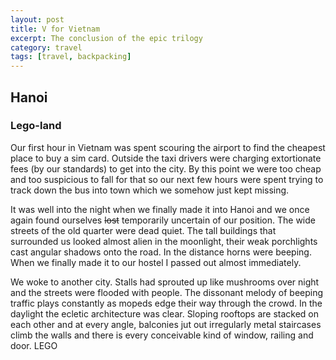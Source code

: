 ```yaml
---
layout: post
title: V for Vietnam
excerpt: The conclusion of the epic trilogy
category: travel
tags: [travel, backpacking]
---
```


## Hanoi

### Lego-land

Our first hour in Vietnam was spent scouring the airport to find the cheapest place to buy a sim card. Outside the taxi drivers were charging extortionate fees (by our standards) to get into the city. By this point we were too cheap and too suspicious to fall for that so our next few hours were spent trying to track down the bus into town which we somehow just kept missing.

It was well into the night when we finally made it into Hanoi and we once again found ourselves ~~lost~~ temporarily uncertain of our position. The wide streets of the old quarter were dead quiet. The tall buildings that surrounded us looked almost alien in the moonlight, their weak porchlights cast angular shadows onto the road. In the distance horns were beeping. When we finally made it to our hostel I passed out almost immediately.

We woke to another city. Stalls had sprouted up like mushrooms over night and the streets were flooded with people. The dissonant melody of beeping traffic plays constantly as mopeds edge their way through the crowd. In the daylight the ecletic architecture was clear. Sloping rooftops are stacked on each other and at every angle, balconies jut out irregularly metal staircases climb the walls and there is every conceivable kind of window, railing and door. LEGO
